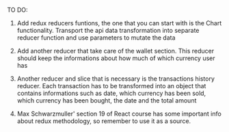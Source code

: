 TO DO:

1. Add redux reducers funtions, the one that you can start with is the Chart functionality. Transport the api data transformation into separate reducer function and use parameters to mutate the data

2. Add another reducer that take care of the wallet section. This reducer should keep the informations about how much of which currency user has

3. Another reducer and slice that is necessary is the transactions history reducer. Each transaction has to be transformed into an object that contains informations such as date, which currency has been sold, which currency has been bought, the date and the total amount

4. Max Schwarzmuller' section 19 of React course has some important info about redux methodology, so remember to use it as a source.
